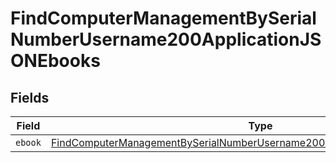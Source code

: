# FindComputerManagementBySerialNumberUsername200ApplicationJSONEbooks


## Fields

| Field                                                                                                                                                                             | Type                                                                                                                                                                              | Required                                                                                                                                                                          | Description                                                                                                                                                                       |
| --------------------------------------------------------------------------------------------------------------------------------------------------------------------------------- | --------------------------------------------------------------------------------------------------------------------------------------------------------------------------------- | --------------------------------------------------------------------------------------------------------------------------------------------------------------------------------- | --------------------------------------------------------------------------------------------------------------------------------------------------------------------------------- |
| `ebook`                                                                                                                                                                           | [FindComputerManagementBySerialNumberUsername200ApplicationJSONEbooksEbook](../../models/operations/findcomputermanagementbyserialnumberusername200applicationjsonebooksebook.md) | :heavy_minus_sign:                                                                                                                                                                | N/A                                                                                                                                                                               |
